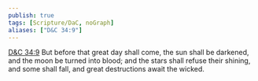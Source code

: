 ```yaml
---
publish: true
tags: [Scripture/DaC, noGraph]
aliases: ["D&C 34:9"]
---
```

[D&C 34:9](https://churchofjesuschrist.org/study/scriptures/dc-testament/dc/34?lang=eng&id=p9#p9) But before that great day shall come, the sun shall be darkened, and the moon be turned into blood; and the stars shall refuse their shining, and some shall fall, and great destructions await the wicked.
